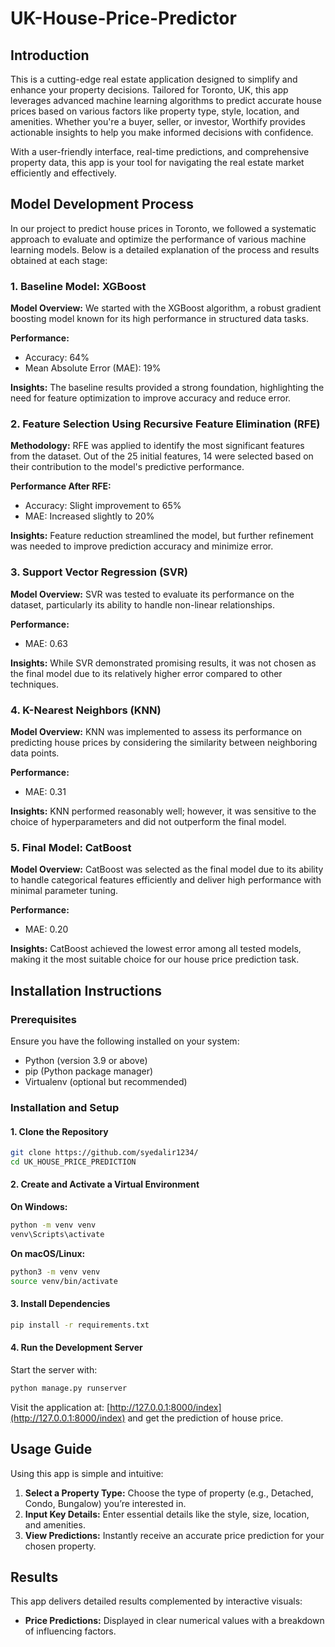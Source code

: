 # UK-House-Price-Predictor

## Introduction
This is a cutting-edge real estate application designed to simplify and enhance your property decisions. Tailored for Toronto, UK, this app leverages advanced machine learning algorithms to predict accurate house prices based on various factors like property type, style, location, and amenities. Whether you're a buyer, seller, or investor, Worthify provides actionable insights to help you make informed decisions with confidence.

With a user-friendly interface, real-time predictions, and comprehensive property data, this app is your tool for navigating the real estate market efficiently and effectively.

## Model Development Process
In our project to predict house prices in Toronto, we followed a systematic approach to evaluate and optimize the performance of various machine learning models. Below is a detailed explanation of the process and results obtained at each stage:

### 1. Baseline Model: XGBoost
**Model Overview:** We started with the XGBoost algorithm, a robust gradient boosting model known for its high performance in structured data tasks.

**Performance:**
- Accuracy: 64%
- Mean Absolute Error (MAE): 19%

**Insights:** The baseline results provided a strong foundation, highlighting the need for feature optimization to improve accuracy and reduce error.

### 2. Feature Selection Using Recursive Feature Elimination (RFE)
**Methodology:** RFE was applied to identify the most significant features from the dataset. Out of the 25 initial features, 14 were selected based on their contribution to the model's predictive performance.

**Performance After RFE:**
- Accuracy: Slight improvement to 65%
- MAE: Increased slightly to 20%

**Insights:** Feature reduction streamlined the model, but further refinement was needed to improve prediction accuracy and minimize error.

### 3. Support Vector Regression (SVR)
**Model Overview:** SVR was tested to evaluate its performance on the dataset, particularly its ability to handle non-linear relationships.

**Performance:**
- MAE: 0.63

**Insights:** While SVR demonstrated promising results, it was not chosen as the final model due to its relatively higher error compared to other techniques.

### 4. K-Nearest Neighbors (KNN)
**Model Overview:** KNN was implemented to assess its performance on predicting house prices by considering the similarity between neighboring data points.

**Performance:**
- MAE: 0.31

**Insights:** KNN performed reasonably well; however, it was sensitive to the choice of hyperparameters and did not outperform the final model.

### 5. Final Model: CatBoost
**Model Overview:** CatBoost was selected as the final model due to its ability to handle categorical features efficiently and deliver high performance with minimal parameter tuning.

**Performance:**
- MAE: 0.20

**Insights:** CatBoost achieved the lowest error among all tested models, making it the most suitable choice for our house price prediction task.

## Installation Instructions

### Prerequisites
Ensure you have the following installed on your system:
- Python (version 3.9 or above)
- pip (Python package manager)
- Virtualenv (optional but recommended)

### Installation and Setup

#### 1. Clone the Repository
```bash
git clone https://github.com/syedalir1234/
cd UK_HOUSE_PRICE_PREDICTION
```

#### 2. Create and Activate a Virtual Environment
**On Windows:**
```bash
python -m venv venv
venv\Scripts\activate
```

**On macOS/Linux:**
```bash
python3 -m venv venv
source venv/bin/activate
```

#### 3. Install Dependencies
```bash
pip install -r requirements.txt
```

#### 4. Run the Development Server
Start the server with:
```bash
python manage.py runserver
```

Visit the application at: [http://127.0.0.1:8000/index](http://127.0.0.1:8000/index) and get the prediction of house price.

## Usage Guide
Using this app is simple and intuitive:
1. **Select a Property Type:** Choose the type of property (e.g., Detached, Condo, Bungalow) you’re interested in.
2. **Input Key Details:** Enter essential details like the style, size, location, and amenities.
3. **View Predictions:** Instantly receive an accurate price prediction for your chosen property.

## Results
This app delivers detailed results complemented by interactive visuals:
- **Price Predictions:** Displayed in clear numerical values with a breakdown of influencing factors.

